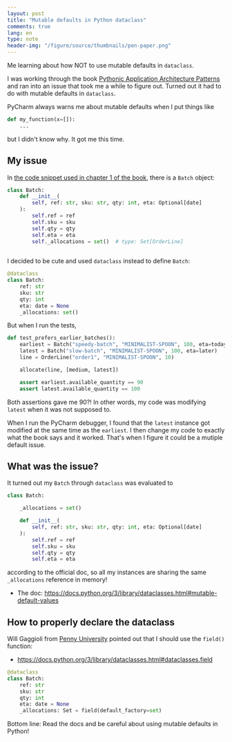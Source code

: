 ```yaml
---
layout: post
title: "Mutable defaults in Python dataclass"
comments: true
lang: en
type: note
header-img: "/figure/source/thumbnails/pen-paper.png"
---
```


Me learning about how NOT to use mutable defaults in `dataclass`. 

I was working through the book [Pythonic Application Architecture Patterns](https://github.com/cosmicpython/book) and ran into an issue that took me a while to figure out. Turned out it had to do with mutable defaults in `dataclass`. 

PyCharm always warns me about mutable defaults when I put things like

```py
def my_function(x=[]):
    ...
```

but I didn't know why. It got me this time.

## My issue

In [the code snippet used in chapter 1 of the book](https://github.com/cosmicpython/code/blob/chapter_01_domain_model/model.py), there is a `Batch` object:

```py
class Batch:
    def __init__(
        self, ref: str, sku: str, qty: int, eta: Optional[date]
    ):
        self.ref = ref
        self.sku = sku
        self.qty = qty
        self.eta = eta
        self._allocations = set()  # type: Set[OrderLine]
        
```

I decided to be cute and used `dataclass` instead to define `Batch`:

```py
@dataclass
class Batch:
    ref: str
    sku: str
    qty: int
    eta: date = None
    _allocations: set() 
```

But when I run the tests,

```py
def test_prefers_earlier_batches():
    earliest = Batch("speedy-batch", "MINIMALIST-SPOON", 100, eta=today)
    latest = Batch("slow-batch", "MINIMALIST-SPOON", 100, eta=later)
    line = OrderLine("order1", "MINIMALIST-SPOON", 10)

    allocate(line, [medium, latest])

    assert earliest.available_quantity == 90
    assert latest.available_quantity == 100
```

Both assertions gave me 90?! In other words, my code was modifying `latest` when it was not supposed to.

When I run the PyCharm debugger, I found that the `latest` instance got modified at the same time as the `earliest`. I then change my code to exactly what the book says and it worked. That's when I figure it could be a mutiple default issue.

## What was the issue?

It turned out my `Batch` through `dataclass` was evaluated to 

```py
class Batch:

    _allocations = set()

    def __init__(
        self, ref: str, sku: str, qty: int, eta: Optional[date]
    ):
        self.ref = ref
        self.sku = sku
        self.qty = qty
        self.eta = eta
```

according to the official doc, so all my instances are sharing the same `_allocations` reference in memory!

* The doc: https://docs.python.org/3/library/dataclasses.html#mutable-default-values

## How to properly declare the dataclass

Will Gaggioli from [Penny University](https://www.pennyuniversity.org/) pointed out that I should use the `field()` function:

* https://docs.python.org/3/library/dataclasses.html#dataclasses.field


```py
@dataclass
class Batch:
    ref: str
    sku: str
    qty: int
    eta: date = None
    _allocations: Set = field(default_factory=set)
```

Bottom line: Read the docs and be careful about using mutable defaults in Python!